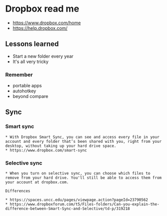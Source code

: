 # Dropbox read me

* https://www.dropbox.com/home
* https://help.dropbox.com/

## Lessons learned

- Start a new folder every year
- It's all very tricky


### Remember

- portable apps
- autohotkey
- beyond compare

## Sync

### Smart sync

	* With Dropbox Smart Sync, you can see and access every file in your account and every folder that’s been shared with you, right from your desktop, without taking up your hard drive space.
	* https://www.dropbox.com/smart-sync


### Selective sync

	* When you turn on selective sync, you can choose which files to remove from your hard drive. You'll still be able to access them from your account at dropbox.com.

	Differences

	* https://spaces.uncc.edu/pages/viewpage.action?pageId=23790562
	* https://www.dropboxforum.com/t5/Files-folders/Can-you-explain-the-difference-between-Smart-Sync-and-Selective/td-p/319218

